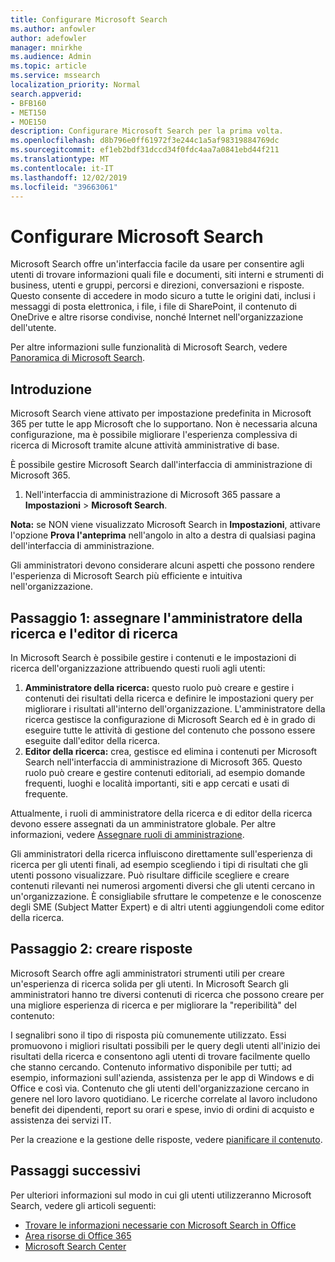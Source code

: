 ```yaml
---
title: Configurare Microsoft Search
ms.author: anfowler
author: adefowler
manager: mnirkhe
ms.audience: Admin
ms.topic: article
ms.service: mssearch
localization_priority: Normal
search.appverid:
- BFB160
- MET150
- MOE150
description: Configurare Microsoft Search per la prima volta.
ms.openlocfilehash: d8b796e0ff61972f3e244c1a5af98319884769dc
ms.sourcegitcommit: ef1eb2bdf31dccd34f0fdc4aa7a0841ebd44f211
ms.translationtype: MT
ms.contentlocale: it-IT
ms.lasthandoff: 12/02/2019
ms.locfileid: "39663061"
---
```

# <a name="set-up-microsoft-search"></a>Configurare Microsoft Search

Microsoft Search offre un'interfaccia facile da usare per consentire agli utenti di trovare informazioni quali file e documenti, siti interni e strumenti di business, utenti e gruppi, percorsi e direzioni, conversazioni e risposte. Questo consente di accedere in modo sicuro a tutte le origini dati, inclusi i messaggi di posta elettronica, i file, i file di SharePoint, il contenuto di OneDrive e altre risorse condivise, nonché Internet nell'organizzazione dell'utente.

Per altre informazioni sulle funzionalità di Microsoft Search, vedere [Panoramica di Microsoft Search](overview-microsoft-search.md).

## <a name="get-started"></a>Introduzione

Microsoft Search viene attivato per impostazione predefinita in Microsoft 365 per tutte le app Microsoft che lo supportano. Non è necessaria alcuna configurazione, ma è possibile migliorare l'esperienza complessiva di ricerca di Microsoft tramite alcune attività amministrative di base.

È possibile gestire Microsoft Search dall'interfaccia di amministrazione di Microsoft 365.

1. Nell'interfaccia di amministrazione di Microsoft 365 passare a **Impostazioni** > **Microsoft Search**.

**Nota:** se NON viene visualizzato Microsoft Search in **Impostazioni**, attivare l'opzione **Prova l'anteprima** nell'angolo in alto a destra di qualsiasi pagina dell'interfaccia di amministrazione.

Gli amministratori devono considerare alcuni aspetti che possono rendere l'esperienza di Microsoft Search più efficiente e intuitiva nell'organizzazione.

## <a name="step-1-assign-search-admin-and-search-editor"></a>Passaggio 1: assegnare l'amministratore della ricerca e l'editor di ricerca

In Microsoft Search è possibile gestire i contenuti e le impostazioni di ricerca dell'organizzazione attribuendo questi ruoli agli utenti:

1. **Amministratore della ricerca:** questo ruolo può creare e gestire i contenuti dei risultati della ricerca e definire le impostazioni query per migliorare i risultati all'interno dell'organizzazione. L'amministratore della ricerca gestisce la configurazione di Microsoft Search ed è in grado di eseguire tutte le attività di gestione del contenuto che possono essere eseguite dall'editor della ricerca.
2. **Editor della ricerca:** crea, gestisce ed elimina i contenuti per Microsoft Search nell'interfaccia di amministrazione di Microsoft 365. Questo ruolo può creare e gestire contenuti editoriali, ad esempio domande frequenti, luoghi e località importanti, siti e app cercati e usati di frequente.

Attualmente, i ruoli di amministratore della ricerca e di editor della ricerca devono essere assegnati da un amministratore globale. Per altre informazioni, vedere [Assegnare ruoli di amministrazione](https://docs.microsoft.com/office365/admin/add-users/assign-admin-roles?view=o365-worldwide).

Gli amministratori della ricerca influiscono direttamente sull'esperienza di ricerca per gli utenti finali, ad esempio scegliendo i tipi di risultati che gli utenti possono visualizzare. Può risultare difficile scegliere e creare contenuti rilevanti nei numerosi argomenti diversi che gli utenti cercano in un'organizzazione. È consigliabile sfruttare le competenze e le conoscenze degli SME (Subject Matter Expert) e di altri utenti aggiungendoli come editor della ricerca.

## <a name="step-2-create-answers"></a>Passaggio 2: creare risposte

Microsoft Search offre agli amministratori strumenti utili per creare un'esperienza di ricerca solida per gli utenti. In Microsoft Search gli amministratori hanno tre diversi contenuti di ricerca che possono creare per una migliore esperienza di ricerca e per migliorare la "reperibilità" del contenuto:

I segnalibri sono il tipo di risposta più comunemente utilizzato. Essi promuovono i migliori risultati possibili per le query degli utenti all'inizio dei risultati della ricerca e consentono agli utenti di trovare facilmente quello che stanno cercando.
Contenuto informativo disponibile per tutti; ad esempio, informazioni sull'azienda, assistenza per le app di Windows e di Office e così via. Contenuto che gli utenti dell'organizzazione cercano in genere nel loro lavoro quotidiano. Le ricerche correlate al lavoro includono benefit dei dipendenti, report su orari e spese, invio di ordini di acquisto e assistenza dei servizi IT.

Per la creazione e la gestione delle risposte, vedere [pianificare il contenuto](plan-your-content.md).

## <a name="next-steps"></a>Passaggi successivi

Per ulteriori informazioni sul modo in cui gli utenti utilizzeranno Microsoft Search, vedere gli articoli seguenti:

- [Trovare le informazioni necessarie con Microsoft Search in Office](https://support.office.com/article/find-what-you-need-with-microsoft-search-in-office-2457d4d8-48a8-4ad4-ab89-5a0657aa8446)
- [Area risorse di Office 365](https://support.office.com/office-training-center)
- [Microsoft Search Center](https://support.office.com/article/-working-title-microsoft-search-center-b8bf5a2c-7515-40a9-9a6a-b8ed382c86bc)
